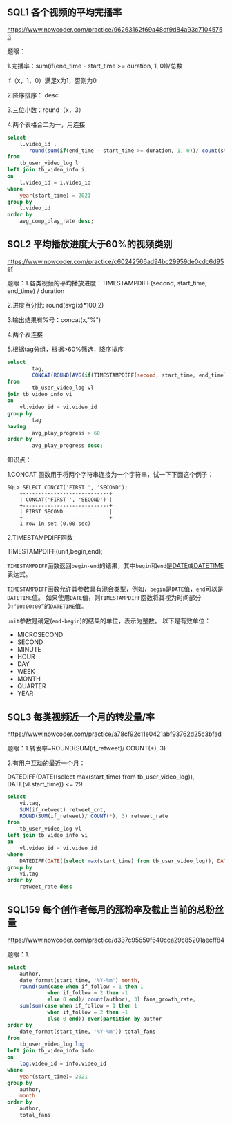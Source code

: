 ## SQL1 各个视频的平均完播率

https://www.nowcoder.com/practice/96263162f69a48df9d84a93c71045753

题眼：

1.完播率：sum(if(end_time - start_time >= duration, 1, 0))/总数

if（x，1，0）满足x为1，否则为0

2.降序排序： desc

3.三位小数：round（x，3）

4.两个表格合二为一，用连接

```sql
select
	l.video_id ,
	   round(sum(if(end_time - start_time >= duration, 1, 0))/ count(start_time), 3) as avg_comp_play_rate
from
	tb_user_video_log l
left join tb_video_info i
on
	l.video_id = i.video_id
where
	year(start_time) = 2021
group by
	l.video_id
order by
	avg_comp_play_rate desc;
```

## SQL2 平均播放进度大于60%的视频类别

https://www.nowcoder.com/practice/c60242566ad94bc29959de0cdc6d95ef

题眼：1.各类视频的平均播放进度：TIMESTAMPDIFF(second, start_time, end_time) / duration

2.进度百分比: round(avg(x)*100,2)

3.输出结果有%号：concat(x,"%")

4.两个表连接

5.根据tag分组，根据>60%筛选，降序排序

```sql
select
		tag,
		CONCAT(ROUND(AVG(if(TIMESTAMPDIFF(second, start_time, end_time) > duration, 1, TIMESTAMPDIFF(second, start_time, end_time) / duration)) * 100, 2), "%") as avg_play_progress
from
		tb_user_video_log vl
join tb_video_info vi
on 
	vl.video_id = vi.video_id
group by
		tag
having
		avg_play_progress > 60
order by
		avg_play_progress desc;
```

知识点：

1.CONCAT 函数用于将两个字符串连接为一个字符串，试一下下面这个例子：

```
SQL> SELECT CONCAT('FIRST ', 'SECOND');
    +----------------------------+
    | CONCAT('FIRST ', 'SECOND') |
    +----------------------------+
    | FIRST SECOND               |
    +----------------------------+
    1 row in set (0.00 sec)
```

2.TIMESTAMPDIFF函数

TIMESTAMPDIFF(unit,begin,end);

`TIMESTAMPDIFF`函数返回`begin-end`的结果，其中`begin`和`end`是[DATE](http://www.yiibai.com/mysql/date.html)或[DATETIME](http://www.yiibai.com/mysql/datetime.html)表达式。

`TIMESTAMPDIFF`函数允许其参数具有混合类型，例如，`begin`是`DATE`值，`end`可以是`DATETIME`值。 如果使用`DATE`值，则`TIMESTAMPDIFF`函数将其视为时间部分为`“00:00:00”`的`DATETIME`值。

`unit`参数是确定(`end-begin`)的结果的单位，表示为整数。 以下是有效单位：

- MICROSECOND
- SECOND
- MINUTE
- HOUR
- DAY
- WEEK
- MONTH
- QUARTER
- YEAR

## SQL3 每类视频近一个月的转发量/率

https://www.nowcoder.com/practice/a78cf92c11e0421abf93762d25c3bfad

题眼：1.转发率=ROUND(SUM(if_retweet)/ COUNT(*), 3)

2.有用户互动的最近一个月：

DATEDIFF(DATE((select max(start_time) from tb_user_video_log)), DATE(vl.start_time)) <= 29

```sql
select
	vi.tag,
	SUM(if_retweet) retweet_cnt,
	ROUND(SUM(if_retweet)/ COUNT(*), 3) retweet_rate
from
	tb_user_video_log vl
left join tb_video_info vi
on
	vl.video_id = vi.video_id
where
	DATEDIFF(DATE((select max(start_time) from tb_user_video_log)), DATE(vl.start_time)) <= 29
group by
	vi.tag
order by
	retweet_rate desc 

```

## SQL159 每个创作者每月的涨粉率及截止当前的总粉丝量

https://www.nowcoder.com/practice/d337c95650f640cca29c85201aecff84

题眼：1.

```sql
select
	author,
	date_format(start_time, '%Y-%m') month,
	round(sum(case when if_follow = 1 then 1
             when if_follow = 2 then -1
             else 0 end)/ count(author), 3) fans_growth_rate,
	sum(sum(case when if_follow = 1 then 1
             when if_follow = 2 then -1
             else 0 end)) over(partition by author
order by
	date_format(start_time, '%Y-%m')) total_fans
from
	tb_user_video_log log
left join tb_video_info info 
on
	log.video_id = info.video_id
where
	year(start_time)= 2021
group by
	author,
	month
order by
	author,
	total_fans
```

